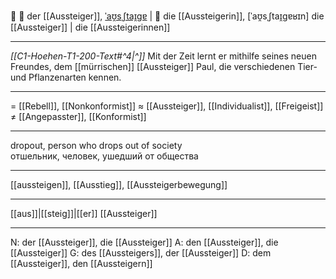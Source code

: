 🚶 🔵 der [[Aussteiger]], [ˈaʊ̯sˌʃtaɪ̯ɡɐ](https://youglish.com/pronounce/Aussteiger/german) | 🔴 die [[Aussteigerin]], [ˈaʊ̯sˌʃtaɪ̯ɡɐʁɪn]
die [[Aussteiger]] | die [[Aussteigerinnen]]

---
*[[C1-Hoehen-T1-200-Text#^4|^]]* Mit der Zeit lernt er mithilfe seines neuen Freundes, dem [[mürrischen]] [[Aussteiger]] Paul, die verschiedenen Tier- und Pflanzenarten kennen.

---
= [[Rebell]], [[Nonkonformist]]
≈ [[Aussteiger]], [[Individualist]], [[Freigeist]]
≠ [[Angepasster]], [[Konformist]]

---
dropout, person who drops out of society  
отшельник, человек, ушедший от общества

---
[[aussteigen]], [[Ausstieg]], [[Aussteigerbewegung]]

---
[[aus]]|[[steig]]|[[er]]
[[Aussteiger]]


---
N: der [[Aussteiger]], die [[Aussteiger]]
A: den [[Aussteiger]], die [[Aussteiger]]
G: des [[Aussteigers]], der [[Aussteiger]]
D: dem [[Aussteiger]], den [[Aussteigern]]
